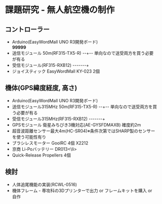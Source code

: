 # 課題研究 - 無人航空機の制作

<h2>コントローラー</h2>
<ul>
	<li>Arduino(EasyWordMall UNO R3開発ボード)</li><b>99999</b>
	<li>送信モジュール 50m(RF315-TX5-R) --+-- 単向なので送受両方を買う必要が有る</li>
	<li>受信モジュール(RF315-RXB12) -------+</li>
	<li>ジョイスティック EasyWordMall KY-023  2個</li>
</ul>

<h2>機体(GPS緯度経度, 高さ)</h2>
<ul>
	<li>Arduino(EasyWordMall UNO R3開発ボード)</li>
	<li>送信モジュール315MHz 50m(RF315-TX5-R) --+-- 単向なので送受両方を買う必要が有る</li>
	<li>受信モジュール315MHz(RF315-RXB12) -------+</li>
	<li>GPSモジュール 衛星みちびき3機対応(AE-GYSFDMAXB) 確度約2m</li>
	<li>超音波距離センサー最大4m(HC-SR04)※条件次第ではSHARP製のセンサーを使う可能性有り</li>
	<li>ブラシレスモーター GoolRC 4個 X2212</li>
	<li>京商 Li-Poバッテリー DR013<\li>
	<li>Quick-Release Propellers 4個</li>
</ul>

<h2>検討</h2>
<ul>
	<li>人体追尾機能の実装(RCWL-0516)</li>
	<li>機体フレーム - 専攻科の3Dプリンターで出力 or フレームキットを購入 or 自作
</ul>
